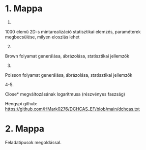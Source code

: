 # 1. Mappa
1.
1000 elemű 2D-s mintarealizáció
statisztikai elemzés, paraméterek megbecsülése, milyen eloszlás lehet

2.
Brown folyamat generálása, ábrázolása, statisztikai jellemzők

3.
Poisson folyamat generálása, ábrázolása, statisztikai jellemzők

4-5.

Close* megváltozásának logaritmusa (részvényes faszság)

Hengspi github:
https://github.com/HMark0276/DCHCAS_EF/blob/main/dchcas.txt

# 2. Mappa

Feladatípusok megoldással.
